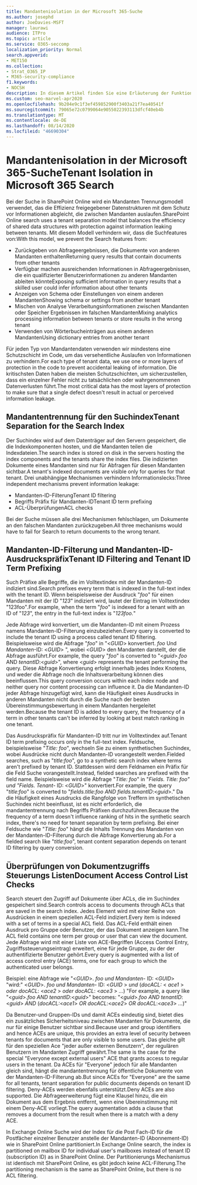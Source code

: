 ```yaml
---
title: Mandantenisolation in der Microsoft 365-Suche
ms.author: josephd
author: JoeDavies-MSFT
manager: laurawi
audience: ITPro
ms.topic: article
ms.service: O365-seccomp
localization_priority: Normal
search.appverid:
- MET150
ms.collection:
- Strat_O365_IP
- M365-security-compliance
f1.keywords:
- NOCSH
description: In diesem Artikel finden Sie eine Erläuterung der Funktionsweise der Mandanten Isolierung zum Trennen von Mandantendaten in der Microsoft 365-Suche.
ms.custom: seo-marvel-apr2020
ms.openlocfilehash: 9b204e9c1f3ef459852900f3403a21f7ea40541f
ms.sourcegitcommit: 79065e72c0799064e9055022393113dfcf40eb4b
ms.translationtype: MT
ms.contentlocale: de-DE
ms.lasthandoff: 08/14/2020
ms.locfileid: "46690304"
---
```

# <a name="tenant-isolation-in-microsoft-365-search"></a><span data-ttu-id="25931-103">Mandantenisolation in der Microsoft 365-Suche</span><span class="sxs-lookup"><span data-stu-id="25931-103">Tenant Isolation in Microsoft 365 Search</span></span>

<span data-ttu-id="25931-104">Bei der Suche in SharePoint Online wird ein Mandanten Trennungsmodell verwendet, das die Effizienz freigegebener Datenstrukturen mit dem Schutz vor Informationen abgleicht, die zwischen Mandanten auslaufen.</span><span class="sxs-lookup"><span data-stu-id="25931-104">SharePoint Online search uses a tenant separation model that balances the efficiency of shared data structures with protection against information leaking between tenants.</span></span> <span data-ttu-id="25931-105">Mit diesem Modell verhindern wir, dass die Suchfeatures von:</span><span class="sxs-lookup"><span data-stu-id="25931-105">With this model, we prevent the Search features from:</span></span>

- <span data-ttu-id="25931-106">Zurückgeben von Abfrageergebnissen, die Dokumente von anderen Mandanten enthalten</span><span class="sxs-lookup"><span data-stu-id="25931-106">Returning query results that contain documents from other tenants</span></span>
- <span data-ttu-id="25931-107">Verfügbar machen ausreichenden Informationen in Abfrageergebnissen, die ein qualifizierter Benutzerinformationen zu anderen Mandanten ableiten könnte</span><span class="sxs-lookup"><span data-stu-id="25931-107">Exposing sufficient information in query results that a skilled user could infer information about other tenants</span></span>
- <span data-ttu-id="25931-108">Anzeigen von Schema oder Einstellungen von einem anderen Mandanten</span><span class="sxs-lookup"><span data-stu-id="25931-108">Showing schema or settings from another tenant</span></span>
- <span data-ttu-id="25931-109">Mischen von Analyse Verarbeitungsinformationen zwischen Mandanten oder Speicher Ergebnissen im falschen Mandanten</span><span class="sxs-lookup"><span data-stu-id="25931-109">Mixing analytics processing information between tenants or store results in the wrong tenant</span></span>
- <span data-ttu-id="25931-110">Verwenden von Wörterbucheinträgen aus einem anderen Mandanten</span><span class="sxs-lookup"><span data-stu-id="25931-110">Using dictionary entries from another tenant</span></span>

<span data-ttu-id="25931-111">Für jeden Typ von Mandantendaten verwenden wir mindestens eine Schutzschicht im Code, um das versehentliche Auslaufen von Informationen zu verhindern.</span><span class="sxs-lookup"><span data-stu-id="25931-111">For each type of tenant data, we use one or more layers of protection in the code to prevent accidental leaking of information.</span></span> <span data-ttu-id="25931-112">Die kritischsten Daten haben die meisten Schutzschichten, um sicherzustellen, dass ein einzelner Fehler nicht zu tatsächlichen oder wahrgenommenen Datenverlusten führt.</span><span class="sxs-lookup"><span data-stu-id="25931-112">The most critical data has the most layers of protection to make sure that a single defect doesn't result in actual or perceived information leakage.</span></span>

## <a name="tenant-separation-for-the-search-index"></a><span data-ttu-id="25931-113">Mandantentrennung für den Suchindex</span><span class="sxs-lookup"><span data-stu-id="25931-113">Tenant Separation for the Search Index</span></span>

<span data-ttu-id="25931-114">Der Suchindex wird auf dem Datenträger auf den Servern gespeichert, die die Indexkomponenten hosten, und die Mandanten teilen die Indexdateien.</span><span class="sxs-lookup"><span data-stu-id="25931-114">The search index is stored on disk in the servers hosting the index components and the tenants share the index files.</span></span> <span data-ttu-id="25931-115">Die indizierten Dokumente eines Mandanten sind nur für Abfragen für diesen Mandanten sichtbar.</span><span class="sxs-lookup"><span data-stu-id="25931-115">A tenant's indexed documents are visible only for queries for that tenant.</span></span> <span data-ttu-id="25931-116">Drei unabhängige Mechanismen verhindern Informationslecks:</span><span class="sxs-lookup"><span data-stu-id="25931-116">Three independent mechanisms prevent information leakage:</span></span>

- <span data-ttu-id="25931-117">Mandanten-ID-Filterung</span><span class="sxs-lookup"><span data-stu-id="25931-117">Tenant ID filtering</span></span>
- <span data-ttu-id="25931-118">Begriffs Präfix für Mandanten-ID</span><span class="sxs-lookup"><span data-stu-id="25931-118">Tenant ID term prefixing</span></span>
- <span data-ttu-id="25931-119">ACL-Überprüfungen</span><span class="sxs-lookup"><span data-stu-id="25931-119">ACL checks</span></span>

<span data-ttu-id="25931-120">Bei der Suche müssen alle drei Mechanismen fehlschlagen, um Dokumente an den falschen Mandanten zurückzugeben.</span><span class="sxs-lookup"><span data-stu-id="25931-120">All three mechanisms would have to fail for Search to return documents to the wrong tenant.</span></span>

## <a name="tenant-id-filtering-and-tenant-id-term-prefixing"></a><span data-ttu-id="25931-121">Mandanten-ID-Filterung und Mandanten-ID-Ausdruckspräfix</span><span class="sxs-lookup"><span data-stu-id="25931-121">Tenant ID Filtering and Tenant ID Term Prefixing</span></span>

<span data-ttu-id="25931-122">Such Präfixe alle Begriffe, die im Volltextindex mit der Mandanten-ID indiziert sind.</span><span class="sxs-lookup"><span data-stu-id="25931-122">Search prefixes every term that is indexed in the full-text index with the tenant ID.</span></span> <span data-ttu-id="25931-123">Wenn beispielsweise der Ausdruck "*foo*" für einen Mandanten mit der ID "*123*" indiziert wird, lautet der Eintrag im Volltextindex "123foo"*.*</span><span class="sxs-lookup"><span data-stu-id="25931-123">For example, when the term "*foo*" is indexed for a tenant with an ID of "*123*", the entry in the full-text index is "*123foo.*"</span></span>

<span data-ttu-id="25931-124">Jede Abfrage wird konvertiert, um die Mandanten-ID mit einem Prozess namens Mandanten-ID-Filterung einzubeziehen.</span><span class="sxs-lookup"><span data-stu-id="25931-124">Every query is converted to include the tenant ID using a process called tenant ID filtering.</span></span> <span data-ttu-id="25931-125">Beispielsweise wird die Abfrage "*foo*" in "<*GUID*> konvertiert. *foo* Und *Mandanten*-ID: <*GUID*> ", wobei <*GUID*> den Mandanten darstellt, der die Abfrage ausführt.</span><span class="sxs-lookup"><span data-stu-id="25931-125">For example, the query "*foo*" is converted to "<*guid*>.*foo* AND *tenantID*:<*guid*>", where <*guid*> represents the tenant performing the query.</span></span> <span data-ttu-id="25931-126">Diese Abfrage Konvertierung erfolgt innerhalb jedes Index Knotens, und weder die Abfrage noch die Inhaltsverarbeitung können dies beeinflussen.</span><span class="sxs-lookup"><span data-stu-id="25931-126">This query conversion occurs within each index node and neither query nor content processing can influence it.</span></span> <span data-ttu-id="25931-127">Da die Mandanten-ID jeder Abfrage hinzugefügt wird, kann die Häufigkeit eines Ausdrucks in anderen Mandanten nicht durch die Suche nach der besten Übereinstimmungsbewertung in einem Mandanten hergeleitet werden.</span><span class="sxs-lookup"><span data-stu-id="25931-127">Because the tenant ID is added to every query, the frequency of a term in other tenants can't be inferred by looking at best match ranking in one tenant.</span></span>

<span data-ttu-id="25931-128">Das Ausdruckspräfix für Mandanten-ID tritt nur im Volltextindex auf.</span><span class="sxs-lookup"><span data-stu-id="25931-128">Tenant ID term prefixing occurs only in the full-text index.</span></span> <span data-ttu-id="25931-129">Feldsuche, beispielsweise "*Title: foo*", wechseln Sie zu einem synthetischen Suchindex, wobei Ausdrücke nicht durch Mandanten-ID vorangestellt werden.</span><span class="sxs-lookup"><span data-stu-id="25931-129">Fielded searches, such as "*title:foo*", go to a synthetic search index where terms aren't prefixed by tenant ID.</span></span> <span data-ttu-id="25931-130">Stattdessen wird dem Feldnamen ein Präfix für die Feld Suche vorangestellt.</span><span class="sxs-lookup"><span data-stu-id="25931-130">Instead, fielded searches are prefixed with the field name.</span></span> <span data-ttu-id="25931-131">Beispielsweise wird die Abfrage "*Title: foo*" in "*Fields. Title: foo" und "Fields. Tenant-* ID: <*GUID*>" konvertiert.</span><span class="sxs-lookup"><span data-stu-id="25931-131">For example, the query "*title:foo*" is converted to "*fields.title:foo AND fields.tenantID*:<*guid*>."</span></span> <span data-ttu-id="25931-132">Da die Häufigkeit eines Ausdrucks die Rangfolge von Treffern im synthetischen Suchindex nicht beeinflusst, ist es nicht erforderlich, die mandantentrennung nach Begriffs Präfixen durchzuführen.</span><span class="sxs-lookup"><span data-stu-id="25931-132">Because the frequency of a term doesn't influence ranking of hits in the synthetic search index, there's no need for tenant separation by term prefixing.</span></span> <span data-ttu-id="25931-133">Bei einer Feldsuche wie "*Title: foo*" hängt die Inhalts Trennung des Mandanten von der Mandanten-ID-Filterung durch die Abfrage Konvertierung ab.</span><span class="sxs-lookup"><span data-stu-id="25931-133">For a fielded search like "*title:foo*", tenant content separation depends on tenant ID filtering by query conversion.</span></span>

## <a name="document-access-control-list-checks"></a><span data-ttu-id="25931-134">Überprüfungen von Dokumentzugriffs Steuerungs Listen</span><span class="sxs-lookup"><span data-stu-id="25931-134">Document Access Control List Checks</span></span>

<span data-ttu-id="25931-135">Search steuert den Zugriff auf Dokumente über ACLs, die im Suchindex gespeichert sind.</span><span class="sxs-lookup"><span data-stu-id="25931-135">Search controls access to documents through ACLs that are saved in the search index.</span></span> <span data-ttu-id="25931-136">Jedes Element wird mit einer Reihe von Ausdrücken in einem speziellen ACL-Feld indiziert.</span><span class="sxs-lookup"><span data-stu-id="25931-136">Every item is indexed with a set of terms in a special ACL field.</span></span> <span data-ttu-id="25931-137">Das ACL-Feld enthält einen Ausdruck pro Gruppe oder Benutzer, der das Dokument anzeigen kann.</span><span class="sxs-lookup"><span data-stu-id="25931-137">The ACL field contains one term per group or user that can view the document.</span></span> <span data-ttu-id="25931-138">Jede Abfrage wird mit einer Liste von ACE-Begriffen (Access Control Entry, Zugriffssteuerungseintrag) erweitert, eine für jede Gruppe, zu der der authentifizierte Benutzer gehört.</span><span class="sxs-lookup"><span data-stu-id="25931-138">Every query is augmented with a list of access control entry (ACE) terms, one for each group to which the authenticated user belongs.</span></span>

<span data-ttu-id="25931-139">Beispiel: eine Abfrage wie "<*GUID*>. *foo und Mandanten-* ID: <*GUID*> "wird:" <*GUID*>. *foo und Mandanten-* ID: <*GUID* >  *und* (*docACL:* < *ace1* >  *oder docACL*: <*ace2* >  *oder docACL*: <*ace3* >  *...*) "</span><span class="sxs-lookup"><span data-stu-id="25931-139">For example, a query like "<*guid*>.*foo AND tenantID*:<*guid*>" becomes: "<*guid*>.*foo AND tenantID*:<*guid*> *AND* (*docACL:*<*ace1*> *OR docACL*:<*ace2*> *OR docACL*:<*ace3*> *...*)"</span></span>

<span data-ttu-id="25931-140">Da Benutzer-und Gruppen-IDs und damit ACEs eindeutig sind, bietet dies ein zusätzliches Sicherheitsniveau zwischen Mandanten für Dokumente, die nur für einige Benutzer sichtbar sind.</span><span class="sxs-lookup"><span data-stu-id="25931-140">Because user and group identifiers and hence ACEs are unique, this provides an extra level of security between tenants for documents that are only visible to some users.</span></span> <span data-ttu-id="25931-141">Das gleiche gilt für den speziellen Ace "jeder außer externen Benutzern", der regulären Benutzern im Mandanten Zugriff gewährt.</span><span class="sxs-lookup"><span data-stu-id="25931-141">The same is the case for the special "Everyone except external users" ACE that grants access to regular users in the tenant.</span></span> <span data-ttu-id="25931-142">Da ACEs für "Everyone" jedoch für alle Mandanten gleich sind, hängt die mandantentrennung für öffentliche Dokumente von der Mandanten-ID-Filterung ab.</span><span class="sxs-lookup"><span data-stu-id="25931-142">But since ACEs for "Everyone" are the same for all tenants, tenant separation for public documents depends on tenant ID filtering.</span></span> <span data-ttu-id="25931-143">Deny-ACEs werden ebenfalls unterstützt.</span><span class="sxs-lookup"><span data-stu-id="25931-143">Deny ACEs are also supported.</span></span> <span data-ttu-id="25931-144">Die Abfrageerweiterung fügt eine Klausel hinzu, die ein Dokument aus dem Ergebnis entfernt, wenn eine Übereinstimmung mit einem Deny-ACE vorliegt.</span><span class="sxs-lookup"><span data-stu-id="25931-144">The query augmentation adds a clause that removes a document from the result when there is a match with a deny ACE.</span></span>

<span data-ttu-id="25931-145">In Exchange Online Suche wird der Index für die Post Fach-ID für die Postfächer einzelner Benutzer anstelle der Mandanten-ID (Abonnement-ID) wie in SharePoint Online partitioniert.</span><span class="sxs-lookup"><span data-stu-id="25931-145">In Exchange Online search, the index is partitioned on mailbox ID for individual user's mailboxes instead of tenant ID (subscription ID) as in SharePoint Online.</span></span> <span data-ttu-id="25931-146">Der Partitionierungs Mechanismus ist identisch mit SharePoint Online, es gibt jedoch keine ACL-Filterung.</span><span class="sxs-lookup"><span data-stu-id="25931-146">The partitioning mechanism is the same as SharePoint Online, but there is no ACL filtering.</span></span>
